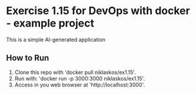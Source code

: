 # Exercise 1.15 for DevOps with docker - example project

This is a simple AI-generated application

## How to Run

1. Clone this repo with 'docker pull niklaskos/ex1.15'.
2. Run with: 'docker run -p 3000:3000 niklaskos/ex1.15'.
3. Access in you web browser at 'http://localhost:3000'.